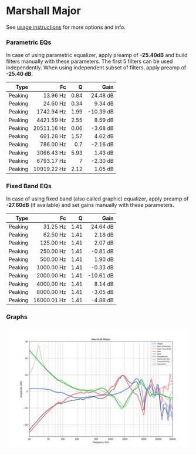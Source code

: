# Marshall Major
See [usage instructions](https://github.com/jaakkopasanen/AutoEq#usage) for more options and info.

### Parametric EQs
In case of using parametric equalizer, apply preamp of **-25.40dB** and build filters manually
with these parameters. The first 5 filters can be used independently.
When using independent subset of filters, apply preamp of **-25.40 dB**.

| Type    | Fc          |    Q | Gain      |
|--------:|------------:|-----:|----------:|
| Peaking | 13.96 Hz    | 0.84 | 24.48 dB  |
| Peaking | 24.60 Hz    | 0.34 | 9.34 dB   |
| Peaking | 1742.94 Hz  | 1.99 | -10.39 dB |
| Peaking | 4421.59 Hz  | 2.55 | 8.59 dB   |
| Peaking | 20511.16 Hz | 0.06 | -3.68 dB  |
| Peaking | 691.28 Hz   | 1.57 | 4.62 dB   |
| Peaking | 786.00 Hz   | 0.7  | -2.16 dB  |
| Peaking | 3066.43 Hz  | 5.93 | 1.43 dB   |
| Peaking | 6793.17 Hz  | 7    | -2.30 dB  |
| Peaking | 10919.22 Hz | 2.12 | 1.05 dB   |

### Fixed Band EQs
In case of using fixed band (also called graphic) equalizer, apply preamp of **-27.60dB**
(if available) and set gains manually with these parameters.

| Type    | Fc          |    Q | Gain      |
|--------:|------------:|-----:|----------:|
| Peaking | 31.25 Hz    | 1.41 | 24.64 dB  |
| Peaking | 62.50 Hz    | 1.41 | 2.18 dB   |
| Peaking | 125.00 Hz   | 1.41 | 2.07 dB   |
| Peaking | 250.00 Hz   | 1.41 | -0.81 dB  |
| Peaking | 500.00 Hz   | 1.41 | 1.90 dB   |
| Peaking | 1000.00 Hz  | 1.41 | -0.33 dB  |
| Peaking | 2000.00 Hz  | 1.41 | -10.61 dB |
| Peaking | 4000.00 Hz  | 1.41 | 8.14 dB   |
| Peaking | 8000.00 Hz  | 1.41 | -3.05 dB  |
| Peaking | 16000.01 Hz | 1.41 | -4.88 dB  |

### Graphs
![](./Marshall%20Major.png)